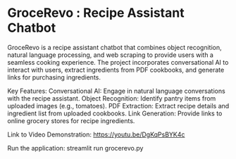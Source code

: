 # GroceRevo : Recipe Assistant Chatbot

GroceRevo is a recipe assistant chatbot that combines object recognition, natural language processing, and web scraping to provide users with a seamless cooking experience. The project incorporates conversational AI to interact with users, extract ingredients from PDF cookbooks, and generate links for purchasing ingredients.

Key Features:
Conversational AI: Engage in natural language conversations with the recipe assistant.
Object Recognition: Identify pantry items from uploaded images (e.g., tomatoes).
PDF Extraction: Extract recipe details and ingredient list from uploaded cookbooks.
Link Generation: Provide links to online grocery stores for recipe ingredients.

Link to Video Demonstration: https://youtu.be/DgKqPsBYK4c

Run the application: streamlit run grocerevo.py
